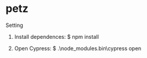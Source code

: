 # petz

Setting

1. Install dependences:
$ npm install

2. Open Cypress:
$ .\node_modules\.bin\cypress open

